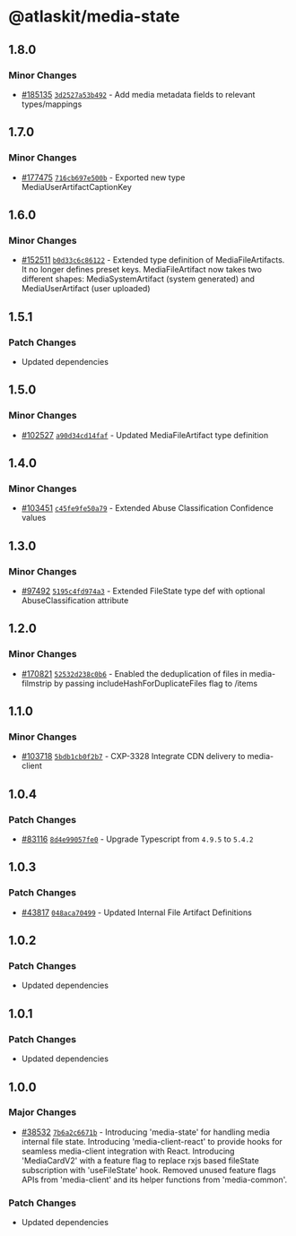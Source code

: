# @atlaskit/media-state

## 1.8.0

### Minor Changes

- [#185135](https://bitbucket.org/atlassian/atlassian-frontend-monorepo/pull-requests/185135)
  [`3d2527a53b492`](https://bitbucket.org/atlassian/atlassian-frontend-monorepo/commits/3d2527a53b492) -
  Add media metadata fields to relevant types/mappings

## 1.7.0

### Minor Changes

- [#177475](https://bitbucket.org/atlassian/atlassian-frontend-monorepo/pull-requests/177475)
  [`716cb697e500b`](https://bitbucket.org/atlassian/atlassian-frontend-monorepo/commits/716cb697e500b) -
  Exported new type MediaUserArtifactCaptionKey

## 1.6.0

### Minor Changes

- [#152511](https://bitbucket.org/atlassian/atlassian-frontend-monorepo/pull-requests/152511)
  [`b0d33c6c86122`](https://bitbucket.org/atlassian/atlassian-frontend-monorepo/commits/b0d33c6c86122) -
  Extended type definition of MediaFileArtifacts. It no longer defines preset keys.
  MediaFileArtifact now takes two different shapes: MediaSystemArtifact (system generated) and
  MediaUserArtifact (user uploaded)

## 1.5.1

### Patch Changes

- Updated dependencies

## 1.5.0

### Minor Changes

- [#102527](https://stash.atlassian.com/projects/CONFCLOUD/repos/confluence-frontend/pull-requests/102527)
  [`a90d34cd14faf`](https://stash.atlassian.com/projects/CONFCLOUD/repos/confluence-frontend/commits/a90d34cd14faf) -
  Updated MediaFileArtifact type definition

## 1.4.0

### Minor Changes

- [#103451](https://stash.atlassian.com/projects/CONFCLOUD/repos/confluence-frontend/pull-requests/103451)
  [`c45fe9fe50a79`](https://stash.atlassian.com/projects/CONFCLOUD/repos/confluence-frontend/commits/c45fe9fe50a79) -
  Extended Abuse Classification Confidence values

## 1.3.0

### Minor Changes

- [#97492](https://stash.atlassian.com/projects/CONFCLOUD/repos/confluence-frontend/pull-requests/97492)
  [`5195c4fd974a3`](https://stash.atlassian.com/projects/CONFCLOUD/repos/confluence-frontend/commits/5195c4fd974a3) -
  Extended FileState type def with optional AbuseClassification attribute

## 1.2.0

### Minor Changes

- [#170821](https://stash.atlassian.com/projects/CONFCLOUD/repos/confluence-frontend/pull-requests/170821)
  [`52532d238c0b6`](https://stash.atlassian.com/projects/CONFCLOUD/repos/confluence-frontend/commits/52532d238c0b6) -
  Enabled the deduplication of files in media-filmstrip by passing includeHashForDuplicateFiles flag
  to /items

## 1.1.0

### Minor Changes

- [#103718](https://stash.atlassian.com/projects/CONFCLOUD/repos/confluence-frontend/pull-requests/103718)
  [`5bdb1cb0f2b7`](https://stash.atlassian.com/projects/CONFCLOUD/repos/confluence-frontend/commits/5bdb1cb0f2b7) -
  CXP-3328 Integrate CDN delivery to media-client

## 1.0.4

### Patch Changes

- [#83116](https://stash.atlassian.com/projects/CONFCLOUD/repos/confluence-frontend/pull-requests/83116)
  [`8d4e99057fe0`](https://stash.atlassian.com/projects/CONFCLOUD/repos/confluence-frontend/commits/8d4e99057fe0) -
  Upgrade Typescript from `4.9.5` to `5.4.2`

## 1.0.3

### Patch Changes

- [#43817](https://bitbucket.org/atlassian/atlassian-frontend/pull-requests/43817)
  [`048aca70499`](https://bitbucket.org/atlassian/atlassian-frontend/commits/048aca70499) - Updated
  Internal File Artifact Definitions

## 1.0.2

### Patch Changes

- Updated dependencies

## 1.0.1

### Patch Changes

- Updated dependencies

## 1.0.0

### Major Changes

- [#38532](https://bitbucket.org/atlassian/atlassian-frontend/pull-requests/38532)
  [`7b6a2c6671b`](https://bitbucket.org/atlassian/atlassian-frontend/commits/7b6a2c6671b) -
  Introducing 'media-state' for handling media internal file state. Introducing 'media-client-react'
  to provide hooks for seamless media-client integration with React. Introducing 'MediaCardV2' with
  a feature flag to replace rxjs based fileState subscription with 'useFileState' hook. Removed
  unused feature flags APIs from 'media-client' and its helper functions from 'media-common'.

### Patch Changes

- Updated dependencies
